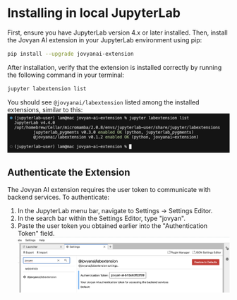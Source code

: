 # Installing in local JupyterLab

First, ensure you have JupyterLab version 4.x or later installed. Then, install the Jovyan AI extension in your JupyterLab environment using pip:

```bash
pip install --upgrade jovyanai-extension
```

After installation, verify that the extension is installed correctly by running the following command in your terminal:
```bash
jupyter labextension list
```

You should see `@jovyanai/labextension` listed among the installed extensions, similar to this:
![Check extension installed](../assets/screenshot_check_extensions.png)


## Authenticate the Extension
The Jovyan AI extension requires the user token to communicate with backend services. To authenticate:
1.  In the JupyterLab menu bar, navigate to Settings -> Settings Editor.
2.  In the search bar within the Settings Editor, type "jovyan".
3.  Paste the user token you obtained earlier into the "Authentication Token" field.
![Extension Setting](../assets/screenshot_settings.png)